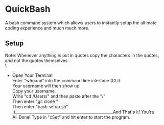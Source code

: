 # QuickBash
A bash command system which allows users to instantly setup the ultimate coding experience and much much more.

## Setup
Note: Whenever anything is put in quotes copy the characters in the quotes, and not the quotes themselves.\
\
* Open Your Terminal\
Enter "whoami" into the command line interface (CLI)\
Your username will then show up.\
Copy your username.\
Write "cd /Users/" and then paste after the "/"\
Then enter "git clone "\
Then enter "bash setup.sh"\
:)__________________________________________________And That's It! You're All Done! Type in "cSet" and hit enter to start the program.
